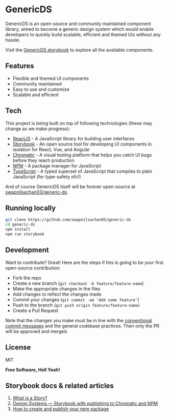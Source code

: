 # GenericDS

GenericDS is an open-source and community maintained component library, aimed to become a generic design system which would enable developers to quickly build scalable, efficient and themed UIs without any hassle.

Visit the [GenericDS storybook](https://67991565f629c420de3c41f9-ktrmczhvnx.chromatic.com/?path=/docs/configure-your-project--docs) to explore all the available components.

## Features

- Flexible and themed UI components
- Community maintained
- Easy to use and customize
- Scalable and efficient

## Tech

This project is being built on top of following technologies (these may change as we make progress):

- [ReactJS](https://reactjs.org/) - A JavaScript library for building user interfaces
- [Storybook](https://storybook.js.org/) - An open source tool for developing UI components in isolation for React, Vue, and Angular
- [Chromatic](https://www.chromatic.com/) - A visual testing platform that helps you catch UI bugs before they reach production
- [NPM](https://www.npmjs.com/) - A package manager for JavaScript
- [TypeScript](https://www.typescriptlang.org/) - A typed superset of JavaScript that compiles to plain JavaScript (for type-safety ofc!)

And of course GenericDS itself will be forever open-source at [swapnilsachan03/generic-ds](https://github.com/swapnilsachan03/generic-ds).

## Running locally

```sh
git clone https://github.com/swapnilsachan03/generic-ds
cd generic-ds
npm install
npm run storybook
```

## Development

Want to contribute? Great! Here are the steps if this is going to be your first open-source contribution:

- Fork the repo
- Create a new branch (`git checkout -b feature/feature-name`)
- Make the appropriate changes in the files
- Add changes to reflect the changes made
- Commit your changes (`git commit -am 'Add some feature'`)
- Push to the branch (`git push origin feature/feature-name`)
- Create a Pull Request

Note that the changes you make must be in line with the [conventional commit messages](https://www.conventionalcommits.org/en/v1.0.0/) and the general codebase practices. Then only the PR will be approved and merged.

## License

MIT

**Free Software, Hell Yeah!**

## Storybook docs & related articles

1. [What is a Story?](https://storybook.js.org/docs/get-started/whats-a-story)
2. [Design Systems — Storybook with publishing to Chromatic and NPM](https://medium.com/@risinipiyathma1998/design-systems-storybook-with-publishing-to-chromatic-and-npm-aa39f55c3fae)
3. [How to create and publish your npm package](https://www.freecodecamp.org/news/how-to-create-and-publish-your-first-npm-package/)
